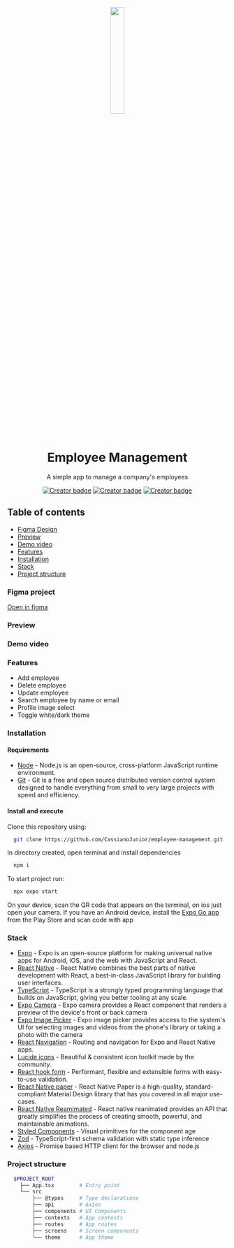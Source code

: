 <div align="center">
  <img src="https://raw.githubusercontent.com/gist/CassianoJunior/753f20be94de37b85c3262d723cefe88/raw/c9792a6b7350c5edbaabb264b89fa563318deff0/job.svg" width="25%" />
</div>

<h1 align="center">Employee Management</h1>

<p align="center">A simple app to manage a company's employees</p>
<p align="center">
  <a href="https://github.com/CassianoJunior"><img src="https://img.shields.io/badge/created%20by-CassianoJunior-4BBAAB" alt="Creator badge" /></a>
  <a href="https://github.com/CassianoJunior"><img src="https://img.shields.io/badge/api%20status-running-2dd4bf" alt="Creator badge" /></a>
  <a href="https://github.com/CassianoJunior"><img src="https://img.shields.io/badge/api%20deadline-June 15, 2023-f87171" alt="Creator badge" /></a>
</p>

## Table of contents
  
- [Figma Design](#figma-project)
- [Preview](#preview)
- [Demo video](#demo-video)
- [Features](#features)
- [Installation](#installation)
- [Stack](#stack)
- [Project structure](#project-structure)

### Figma project

[Open in figma](https://www.figma.com/file/YBV5dssPC5C3hac9cRCn46/Practical-test---Grupo-Seven?node-id=0%3A1&t=UMepKwwAeEkm9Qsr-1)

### Preview

### Demo video

### Features

- Add employee
- Delete employee
- Update employee
- Search employee by name or email
- Profile image select
- Toggle white/dark theme

### Installation

#### Requirements

- [Node](https://nodejs.org) - Node.js is an open-source, cross-platform JavaScript runtime environment.
- [Git](https://git-scm.com) - Git is a free and open source distributed version control system designed to handle everything from small to very large projects with speed and efficiency.

#### Install and execute

Clone this repository using:

```bash
  git clone https://github.com/CassianoJunior/employee-management.git  
```

In directory created, open terminal and install dependencies

```bash
  npm i
```

To start project run:

```bash
  npx expo start
```

On your device, scan the QR code that appears on the terminal, on ios just open your camera. If you have an Android device, install the [Expo Go app](https://play.google.com/store/apps/details?id=host.exp.exponent&hl=pt-br)  from the Play Store and scan code with app

### Stack

- [Expo](expo.dev) - Expo is an open-source platform for making universal native apps for Android, iOS, and the web with JavaScript and React.
- [React Native](reactnative.dev) - React Native combines the best parts of native development with React, a best-in-class JavaScript library for building user interfaces.
- [TypeScript](typescriptlang.org) - TypeScript is a strongly typed programming language that builds on JavaScript, giving you better tooling at any scale.
- [Expo Camera](https://docs.expo.dev/versions/latest/sdk/camera/) - Expo camera provides a React component that renders a preview of the device's front or back camera
- [Expo Image Picker](https://docs.expo.dev/versions/latest/sdk/imagepicker/) - Expo image picker provides access to the system's UI for selecting images and videos from the phone's library or taking a photo with the camera
- [React Navigation](https://reactnavigation.org) - Routing and navigation for Expo and React Native apps.
- [Lucide icons](https://lucide.dev) - Beautiful & consistent icon toolkit made by the community.
- [React hook form](https://react-hook-form.com) - Performant, flexible and extensible forms with easy-to-use validation.
- [React Native paper](https://reactnativepaper.com) - React Native Paper is a high-quality, standard-compliant Material Design library that has you covered in all major use-cases.
- [React Native Reamimated](https://docs.expo.dev/versions/latest/sdk/reanimated/) - React native reanimated provides an API that greatly simplifies the process of creating smooth, powerful, and maintainable animations.
- [Styled Components](styled-components.com) - Visual primitives for the component age
- [Zod](https://github.com/colinhacks/zod) - TypeScript-first schema validation with static type inference
- [Axios](https://axios-http.com) - Promise based HTTP client for the browser and node.js

### Project structure

```bash
  $PROJECT_ROOT
    ├── App.tsx        # Entry point
    └── src
        ├── @types     # Type declarations
        ├── api        # Axios
        ├── components # UI Components
        ├── contexts   # App contexts
        ├── routes     # App routes
        ├── screens    # Screen components
        └── theme      # App theme

```
